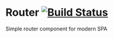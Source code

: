 Router [![Build Status](https://drone.io/github.com/borovin/initDom/status.png)](https://drone.io/github.com/borovin/initDom/latest)
==========

Simple router component for modern SPA
